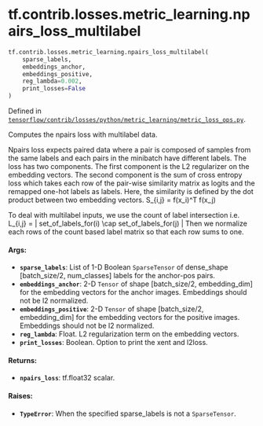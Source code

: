 <div itemscope itemtype="http://developers.google.com/ReferenceObject">
<meta itemprop="name" content="tf.contrib.losses.metric_learning.npairs_loss_multilabel" />
</div>

# tf.contrib.losses.metric_learning.npairs_loss_multilabel

``` python
tf.contrib.losses.metric_learning.npairs_loss_multilabel(
    sparse_labels,
    embeddings_anchor,
    embeddings_positive,
    reg_lambda=0.002,
    print_losses=False
)
```



Defined in [`tensorflow/contrib/losses/python/metric_learning/metric_loss_ops.py`](https://www.tensorflow.org/code/tensorflow/contrib/losses/python/metric_learning/metric_loss_ops.py).

Computes the npairs loss with multilabel data.

Npairs loss expects paired data where a pair is composed of samples from the
same labels and each pairs in the minibatch have different labels. The loss
has two components. The first component is the L2 regularizer on the
embedding vectors. The second component is the sum of cross entropy loss
which takes each row of the pair-wise similarity matrix as logits and
the remapped one-hot labels as labels. Here, the similarity is defined by the
dot product between two embedding vectors. S_{i,j} = f(x_i)^T f(x_j)

To deal with multilabel inputs, we use the count of label intersection
i.e. L_{i,j} = | set_of_labels_for(i) \cap set_of_labels_for(j) |
Then we normalize each rows of the count based label matrix so that each row
sums to one.

#### Args:

* <b>`sparse_labels`</b>: List of 1-D Boolean `SparseTensor` of dense_shape
                 [batch_size/2, num_classes] labels for the anchor-pos pairs.
* <b>`embeddings_anchor`</b>: 2-D `Tensor` of shape [batch_size/2, embedding_dim] for
    the embedding vectors for the anchor images. Embeddings should not be
    l2 normalized.
* <b>`embeddings_positive`</b>: 2-D `Tensor` of shape [batch_size/2, embedding_dim] for
    the embedding vectors for the positive images. Embeddings should not be
    l2 normalized.
* <b>`reg_lambda`</b>: Float. L2 regularization term on the embedding vectors.
* <b>`print_losses`</b>: Boolean. Option to print the xent and l2loss.


#### Returns:

* <b>`npairs_loss`</b>: tf.float32 scalar.

#### Raises:

* <b>`TypeError`</b>: When the specified sparse_labels is not a `SparseTensor`.